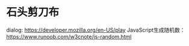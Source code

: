 # 石头剪刀布

dialog: https://developer.mozilla.org/en-US/play
JavaScript生成随机数：https://www.runoob.com/w3cnote/js-random.html